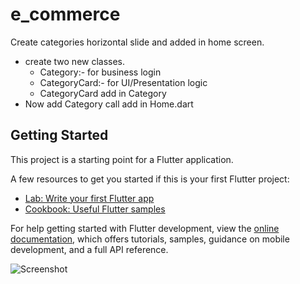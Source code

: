 # e_commerce

Create categories horizontal slide and added in home screen.

- create two new classes.
   - Category:- for business login
   - CategoryCard:- for UI/Presentation logic
   -  CategoryCard add in Category
- Now add Category call add in Home.dart

## Getting Started

This project is a starting point for a Flutter application.

A few resources to get you started if this is your first Flutter project:

- [Lab: Write your first Flutter app](https://docs.flutter.dev/get-started/codelab)
- [Cookbook: Useful Flutter samples](https://docs.flutter.dev/cookbook)

For help getting started with Flutter development, view the
[online documentation](https://docs.flutter.dev/), which offers tutorials,
samples, guidance on mobile development, and a full API reference.


![Screenshot](https://user-images.githubusercontent.com/6931557/195620983-cde0ac7c-cae2-4d2b-b542-3c8b778709d8.png)
